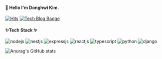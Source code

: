 #### 👋 Hello I'm Donghwi Kim.

[![Hits](https://hits.seeyoufarm.com/api/count/incr/badge.svg?url=https%3A%2F%2Fgithub.com%2Fehdgnl5249&count_bg=%2379C83D&title_bg=%23555555&icon=&icon_color=%23E7E7E7&title=hits&edge_flat=false)](https://hits.seeyoufarm.com)
[![Tech Blog Badge](http://img.shields.io/badge/-Tech%20blog-black?style=flat-square&logo=medium&link=https://donis-note.medium.com/)](https://donis-note.medium.com/)
#### ✨Tech Stack ✨
![nodejs](http://img.shields.io/badge/-NodeJS-green?style=flat-square&logo=Node.js&logoColor=darkgreen) ![nestjs](http://img.shields.io/badge/-NestJS-red?style=flat-square&logo=NestJS&logoColor=white) ![expressjs](http://img.shields.io/badge/-ExpressJS-grey?style=flat-square&logo=Express) ![reactjs](http://img.shields.io/badge/-React-black?style=flat-square&logo=React&logoColor=skyblue) ![typescript](http://img.shields.io/badge/-TypeScript-blue?style=flat-square&logo=TypeScript&logoColor=white)
![python](http://img.shields.io/badge/-Python-yellow?style=flat-square&logo=Python&logoColor=white) ![django](http://img.shields.io/badge/-Django-darkgreen?style=flat-square&logo=Django&logoColor=white)

![Anurag's GitHub stats](https://github-readme-stats.vercel.app/api?username=ehdgnl5249&show_icons=true&theme=radical)
